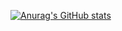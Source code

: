 [![Anurag's GitHub stats](https://github-readme-stats.vercel.app/api?username=HarryKito)](https://github.com/anuraghazra/github-readme-stats)

